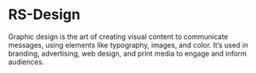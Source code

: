 # RS-Design
 Graphic design is the art of creating visual content to communicate messages, using elements like typography, images, and color. It’s used in branding, advertising, web design, and print media to engage and inform audiences.
